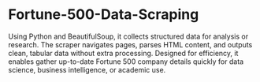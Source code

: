# Fortune-500-Data-Scraping
Using Python and BeautifulSoup, it collects structured data for analysis or research. The scraper navigates pages, parses HTML content, and outputs clean, tabular data without extra processing. Designed for efficiency, it enables gather up-to-date Fortune 500 company details quickly for data science, business intelligence, or academic use.

